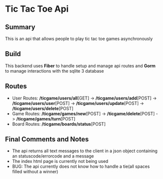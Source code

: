 # Tic Tac Toe Api

## Summary

This is an api that allows people to play tic tac toe games asynchronously

## Build

This backend uses **Fiber** to handle setup and manage api routes and **Gorm** to manage interactions with the sqlite 3 database

## Routes

- User Routes: **/ticgame/users/all**[GET] -> **/ticgame/users/add**[POST] -> **/ticgame/users/user**[POST] -> **/ticgame/users/update**[POST] -> **/ticgame/users/delete**[POST]
- Game Routes: **/ticgame/games/new**[POST] -> **/ticgame/delete**[POST] -> **/ticgame/games/turn**[POST]
- Board Routes: **/ticgame/boards/status**[POST]

## Final Comments and Notes

- The api returns all text messages to the client in a json object containing an statuscode/errorcode and a message
- The index html page is currently not being used
- BUG: The api currently does not know how to handle a tie(all spaces filled without a winner)
